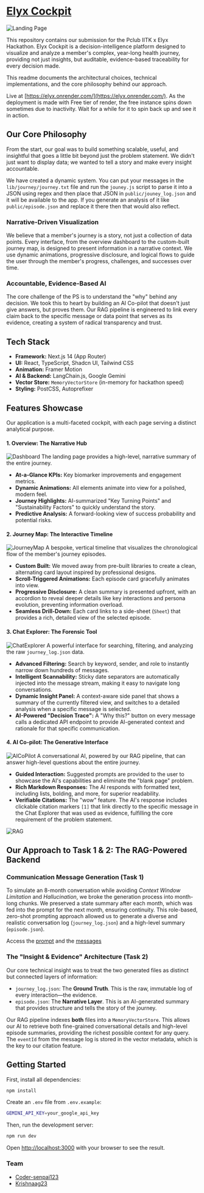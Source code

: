 # [Elyx Cockpit](https://elyx.onrender.com/)

![Landing Page](./docs/Images/Landing%20Page.png)

This repository contains our submission for the Pclub IITK x Elyx Hackathon. Elyx Cockpit is a decision-intelligence platform designed to visualize and analyze a member's complex, year-long health journey, providing not just insights, but auditable, evidence-based traceability for every decision made.

This readme documents the architectural choices, technical implementations, and the core philosophy behind our approach.

Live at [https://elyx.onrender.com/](https://elyx.onrender.com/). 
As the deployment is made with Free tier of render, the free instance spins down sometimes due to inactivity. Wait for a while for it to spin back up and see it in action. 

## Our Core Philosophy

From the start, our goal was to build something scalable, useful, and insightful that goes a little bit beyond just the problem statement. We didn't just want to display data; we wanted to tell a story and make every insight accountable.

We have created a dynamic system. You can put your messages in the `lib/journey/journey.txt` file and run the `jouney.js` script to parse it into a JSON using regex and then place that JSON in `public/jouney_log.json` and it will be available to the app. If you generate an analysis of it like `public/episode.json` and replace it there then that would also reflect.

### Narrative-Driven Visualization
We believe that a member's journey is a story, not just a collection of data points. Every interface, from the overview dashboard to the custom-built journey map, is designed to present information in a narrative context. We use dynamic animations, progressive disclosure, and logical flows to guide the user through the member's progress, challenges, and successes over time.

### Accountable, Evidence-Based AI
The core challenge of the PS is to understand the "why" behind any decision. We took this to heart by building an AI Co-pilot that doesn't just give answers, but proves them. Our RAG pipeline is engineered to link every claim back to the specific message or data point that serves as its evidence, creating a system of radical transparency and trust.

## Tech Stack

-   **Framework:** Next.js 14 (App Router)
-   **UI:** React, TypeScript, Shadcn UI, Tailwind CSS
-   **Animation:** Framer Motion
-   **AI & Backend:** LangChain.js, Google Gemini
-   **Vector Store:** `MemoryVectorStore` (in-memory for hackathon speed)
-   **Styling:** PostCSS, Autoprefixer

## Features Showcase

Our application is a multi-faceted cockpit, with each page serving a distinct analytical purpose.

#### 1. Overview: The Narrative Hub
![Dashboard](./docs/Images/Dashboard.png)
The landing page provides a high-level, narrative summary of the entire journey.
-   **At-a-Glance KPIs:** Key biomarker improvements and engagement metrics.
-   **Dynamic Animations:** All elements animate into view for a polished, modern feel.
-   **Journey Highlights:** AI-summarized "Key Turning Points" and "Sustainability Factors" to quickly understand the story.
-   **Predictive Analysis:** A forward-looking view of success probability and potential risks.


#### 2. Journey Map: The Interactive Timeline
![JourneyMap](./docs/Images/JourneyMap.png)
A bespoke, vertical timeline that visualizes the chronological flow of the member's journey episodes.
-   **Custom Built:** We moved away from pre-built libraries to create a clean, alternating card layout inspired by professional designs.
-   **Scroll-Triggered Animations:** Each episode card gracefully animates into view.
-   **Progressive Disclosure:** A clean summary is presented upfront, with an accordion to reveal deeper details like key interactions and persona evolution, preventing information overload.
-   **Seamless Drill-Down:** Each card links to a side-sheet (`Sheet`) that provides a rich, detailed view of the selected episode.

#### 3. Chat Explorer: The Forensic Tool
![ChatExplorer](./docs/Images/Dark_theme_Chat.png)
A powerful interface for searching, filtering, and analyzing the raw `journey_log.json` data.
-   **Advanced Filtering:** Search by keyword, sender, and role to instantly narrow down hundreds of messages.
-   **Intelligent Scannability:** Sticky date separators are automatically injected into the message stream, making it easy to navigate long conversations.
-   **Dynamic Insight Panel:** A context-aware side panel that shows a summary of the currently filtered view, and switches to a detailed analysis when a specific message is selected.
-   **AI-Powered "Decision Trace":** A "Why this?" button on every message calls a dedicated API endpoint to provide AI-generated context and rationale for that specific communication.

#### 4. AI Co-pilot: The Generative Interface
![AICoPilot](./docs/Images/Rag_answer.png)
A conversational AI, powered by our RAG pipeline, that can answer high-level questions about the entire journey.
-   **Guided Interaction:** Suggested prompts are provided to the user to showcase the AI's capabilities and eliminate the "blank page" problem.
-   **Rich Markdown Responses:** The AI responds with formatted text, including lists, bolding, and more, for superior readability.
-   **Verifiable Citations:** The "wow" feature. The AI's response includes clickable citation markers `[1]` that link directly to the specific message in the Chat Explorer that was used as evidence, fulfilling the core requirement of the problem statement.

![RAG](./docs/Images/Rag_Thinking.png)

## Our Approach to Task 1 & 2: The RAG-Powered Backend

### Communication Message Generation (Task 1)
To simulate an 8-month conversation while avoiding *Context Window Limitation* and *Hallucination*, we broke the generation process into month-long chunks. We preserved a state summary after each month, which was fed into the prompt for the next month, ensuring continuity. This role-based, zero-shot prompting approach allowed us to generate a diverse and realistic conversation log (`journey_log.json`) and a high-level summary (`episode.json`).

Access the [prompt](./docs/comm-generator-prompt.md) and the [messages](./lib/journey/journey.txt)

### The "Insight & Evidence" Architecture (Task 2)
Our core technical insight was to treat the two generated files as distinct but connected layers of information:
-   `journey_log.json`: The **Ground Truth**. This is the raw, immutable log of every interaction—the evidence.
-   `episode.json`: The **Narrative Layer**. This is an AI-generated summary that provides structure and tells the story of the journey.

Our RAG pipeline indexes **both** files into a `MemoryVectorStore`. This allows our AI to retrieve both fine-grained conversational details and high-level episode summaries, providing the richest possible context for any query. The `eventId` from the message log is stored in the vector metadata, which is the key to our citation feature.

## Getting Started

First, install all dependencies:

```bash
npm install
```

Create an `.env` file from `.env.example`:

```bash
GEMINI_API_KEY=your_google_api_key
```

Then, run the development server:

```bash
npm run dev
```

Open [http://localhost:3000](http://localhost:3000) with your browser to see the result.

### Team
-   [Coder-senpai123](https://github.com/coder-senpai123/)
-   [Krishnaag23](https://github.com/krishnaag23/)

